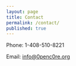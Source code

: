```yaml
---
layout: page
title: Contact
permalink: /contact/
published: true
---
```


Phone: 1-408-510-8221

Email: info@0penc0re.org
